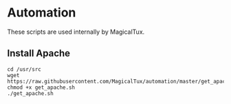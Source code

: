 # Automation

These scripts are used internally by MagicalTux.

## Install Apache

	cd /usr/src
	wget https://raw.githubusercontent.com/MagicalTux/automation/master/get_apache.sh
	chmod +x get_apache.sh
	./get_apache.sh

